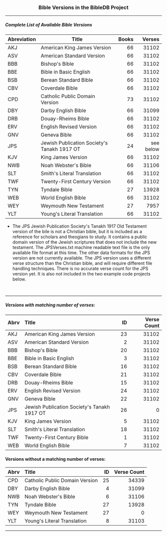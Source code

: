<h3 align="center">Bible Versions in the BibleDB Project</h3>

---

##### Complete List of Available Bible Versions
|Abreviation| Title| Books| Verses|
| --- | --- | ---: | ---: |
|AKJ| American King James Version| 66| 31102|
|ASV| American Standard Version| 66| 31102|
|BBB| Bishop's Bible| 66| 31102|
|BBE| Bible in Basic English| 66| 31102|
|BSB| Berean Standard  Bible| 66| 31102|
|CBV| Coverdale Bible| 66| 31102|
|CPD| Catholic Public Domain Version| 73| 31102|
|DBY| Darby English Bible| 66| 31099|
|DRB| Douay-Rheims Bible| 66| 31102|
|ERV| English Revised Version| 66| 31102|
|GNV| Geneva Bible| 66| 31102|
|JPS| Jewish Publication Society's Tanakh 1917 OT| 24| see below|
|KJV| King James Version| 66| 31102|
|NWB| Noah Webster's Bible| 66| 31106|
|SLT| Smith's Literal Translation| 66| 31102|
|TWF| Twenty-First Century Version| 66| 31102|
|TYN| Tyndale Bible| 27| 13928|
|WEB| World English Bible| 66| 31102|
|WEY| Weymouth New Testament| 27| 7957|
|YLT| Young's Literal Translation| 66| 31102|

 * The JPS Jewish Publication Society's Tanakh 1917 Old Testament version of the bile is not a Christian bible, but it is included as a reference for scholars and theogians to study. It contains a public domain version of the Jewish scriptures that does not include the new testament. The JPSVerses.txt machine readable text file is the only available file format at this time. The other data formats for the JPS version are not currently available. The JPS version uses a different verse structure than the Christian bible, and will require different file handling techniques. There is no accurate verse count for the JPS version yet. It is also not included in the two example code projects below.

<br>

---

##### Versions with matching number of verses:
<!-- This Markdown Versions file is best viewed in a Markdown viewer or previewer -->
| Abrv | Title| ID| Verse Count|
| :--- | :--- | --:|---:|
|   AKJ|American King James Version| 23| 31102|
|   ASV|American Standard Version| 2| 31102|
|   BBB|Bishop's Bible| 20| 31102|
|   BBE|Bible in Basic English| 3| 31102|
|   BSB| Berean Standard Bible| 16| 31102|
|   CBV|Coverdale Bible| 21| 31102|
|   DRB|Douay-Rheims Bible| 15| 31102|
|   ERV|English Revised Version| 24| 31102|
|   GNV|Geneva Bible| 22| 31102|
|   JPS|Jewish Publication Society's Tanakh 1917 OT| 26| 0|
|   KJV|King James Version| 5| 31102|
|   SLT|Smith's Literal Translation| 18| 31102|
|   TWF|Twenty-First Century Bible| 1| 31102|
|   WEB|World English Bible| 7| 31102|


#### Versions without a matching number of verses:
| Abrv| Title| ID| Verse Count| 
| :--- | :-- | --:| ---:|
|   CPD|Catholic Public Domain Version| 25| 34339|
|   DBY|Darby English Bible| 4| 31099|
|   NWB|Noah Webster's Bible| 6| 31106|
|   TYN|Tyndale Bible| 27| 13928|
|   WEY|Weymouth New Testament| 27| 0|
|   YLT|Young's Literal Translation| 8| 31103|

---

